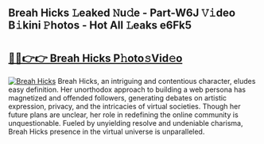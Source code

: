 ## Breah Hicks 𝙻eaked 𝙽u𝚍e - Part-W6J 𝚅𝚒deo B𝚒kini 𝙿hotos - Hot All 𝙻eaks e6Fk5

# <h2><a href="http://ld39gsu.urlbe.top/?page=Breah+Hicks">🔗🔗👉👉 Breah Hicks P𝚑oto𝚜Vid𝚎o</a></h2>

[![Breah Hicks](https://i.imgur.com/eBuTRDB.gif)](http://ld39gsu.urlbe.top/?page=Breah+Hicks)
Breah Hicks, an intriguing and contentious character, eludes easy definition. Her unorthodox approach to building a web persona has magnetized and offended followers, generating debates on artistic expression, privacy, and the intricacies of virtual societies. Though her future plans are unclear, her role in redefining the online community is unquestionable. Fueled by unyielding resolve and undeniable charisma, Breah Hicks presence in the virtual universe is unparalleled.
